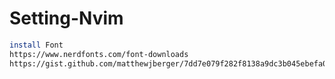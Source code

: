 # Setting-Nvim

```bash
install Font
https://www.nerdfonts.com/font-downloads
https://gist.github.com/matthewjberger/7dd7e079f282f8138a9dc3b045ebefa0